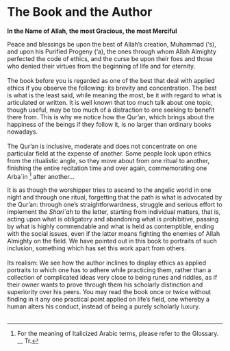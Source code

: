 The Book and the Author
=======================

**In the Name of Allah, the most Gracious, the most Merciful**

Peace and blessings be upon the best of Allah’s creation, Muhammad (‘s),
and upon his Purified Progeny (‘a), the ones through whom Allah Almighty
perfected the code of ethics, and the curse be upon their foes and those
who denied their virtues from the beginning of life and for eternity.  
    
 The book before you is regarded as one of the best that deal with
applied ethics if you observe the following: its brevity and
concentration. The best is what is the least said, while meaning the
most, be it with regard to what is articulated or written. It is well
known that too much talk about one topic, though useful, may be too much
of a distraction to one seeking to benefit there from. This is why we
notice how the Qur’an, which brings about the happiness of the beings if
they follow it, is no larger than ordinary books nowadays.  
    
 The Qur’an is inclusive, moderate and does not concentrate on one
particular field at the expense of another. Some people look upon ethics
from the ritualistic angle, so they move about from one ritual to
another, finishing the entire recitation time and over again,
commemorating one Arba\`in [^1] after another...

It is as though the worshipper tries to ascend to the angelic world in
one night and through one ritual, forgetting that the path is what is
advocated by the Qur’an: through one’s straightforwardness, struggle and
serious effort to implement the *Shari\`ah* to the letter, starting from
individual matters, that is, acting upon what is obligatory and
abandoning what is prohibitive, passing by what is highly commendable
and what is held as contemptible, ending with the social issues, even if
the latter means fighting the enemies of Allah Almighty on the field. We
have pointed out in this book to portraits of such inclusion, something
which has set this work apart from others.  
    
 Its realism: We see how the author inclines to display ethics as
applied portraits to which one has to adhere while practicing them,
rather than a collection of complicated ideas very close to being runes
and riddles, as if their owner wants to prove through them his scholarly
distinction and superiority over his peers. You may read the book once
or twice without finding in it any one practical point applied on life’s
field, one whereby a human alters his conduct, instead of being a purely
scholarly luxury.  
  

[^1]: For the meaning of Italicized Arabic terms, please refer to the
Glossary. \_\_ Tr.


